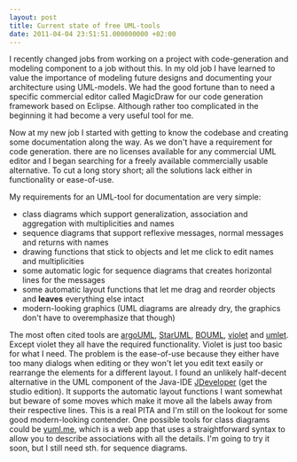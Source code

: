 ```yaml
---
layout: post
title: Current state of free UML-tools
date: 2011-04-04 23:51:51.000000000 +02:00
---
```

I recently changed jobs from working on a project with code-generation and modeling component to a job without this. In my old job I  have learned to value the importance of modeling future designs and documenting your architecture using UML-models. We had the good fortune than to need a specific commercial editor called MagicDraw for our code generation framework based on Eclipse. Although rather too complicated in the beginning it had become a very useful tool for me.

Now at my new job I started with getting to know the codebase and creating some documentation along the way. As we don't have a requirement for code generation. there are no licenses available for any commercial UML editor and I began searching for a freely available commercially usable alternative. To cut a long story short; all the solutions lack either in functionality or ease-of-use.

My requirements for an UML-tool for documentation are very simple:
<ul>
<li>class diagrams which support generalization, association and aggregation with multiplicities and names</li>
<li>sequence diagrams that support reflexive messages, normal messages and returns with names</li>
<li>drawing functions that stick to objects and let me click to edit names and multiplicities</li>
<li>some automatic logic for sequence diagrams that creates horizontal lines for the messages</li>	
<li>some automatic layout functions that let me drag and reorder objects and <strong>leaves</strong> everything else intact</li>
<li>modern-looking graphics (UML diagrams are already dry, the graphics don't have to overemphasize that though)</li>
</ul>

The most often cited tools are <a href="http://argouml.tigris.org/">argoUML</a>, <a href="http://staruml.sourceforge.net/">StarUML</a>, <a href="http://bouml.free.fr/">BOUML</a>, <a href="http://www.horstmann.com/violet/">violet</a> and <a href="http://www.umlet.com/">umlet</a>. Except violet they all have the required functionality. Violet is just too basic for what I need. The problem is the ease-of-use because they either have too many dialogs when editing or they won't let you edit text easily or rearrange the elements for a different layout. I found an unlikely half-decent alternative in the UML component of the Java-IDE <a href="http://www.oracle.com/technetwork/developer-tools/jdev/downloads/index.html">JDeveloper</a> (get the studio edition). It supports the automatic layout functions I want somewhat but beware of some moves which make it move all the labels away from their respective lines. This is a real PITA and I'm still on the lookout for some good modern-looking contender. One possible tools for class diagrams could be <a href="http://yuml.me">yuml.me</a>, which is a web app that uses a straightforward syntax to allow you to describe associations with all the details. I'm going to try it soon, but I still need sth. for sequence diagrams.


